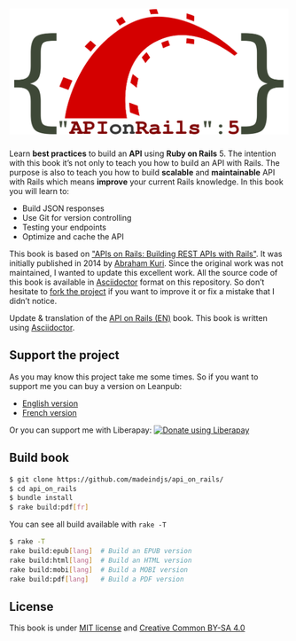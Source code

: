 <h1 align="center">
  <img src="img/logo.svg" alt="Api on Rails 5" />
</h1>

Learn **best practices** to build an **API** using **Ruby on Rails** 5. The intention with this book it’s not only to teach you how to build an API with Rails. The purpose is also to teach you how to build **scalable** and **maintainable** API with Rails which means **improve** your current Rails knowledge. In this book you will learn to:

- Build JSON responses
- Use Git for version controlling
- Testing your endpoints
- Optimize and cache the API

This book is based on ["APIs on Rails: Building REST APIs with Rails"](http://apionrails.icalialabs.com/book/). It was initially published in 2014 by [Abraham Kuri](https://twitter.com/kurenn). Since the original work was not maintained, I wanted to update this excellent work. All the source code of this book is available in [Asciidoctor](https://asciidoctor.org/) format on this repository. So don’t hesitate to [fork the project](https://github.com/madeindjs/api_on_rails/fork) if you want to improve it or fix a mistake that I didn’t notice.

Update & translation of the [API on Rails (EN)](http://apionrails.icalialabs.com/book) book. This book is written using [Asciidoctor](https://asciidoctor.org).

## Support the project

As you may know this project take me some times. So if you want to support me you can buy a version on Leanpub:

- [English version](https://leanpub.com/apionrails5/)
- [French version](https://leanpub.com/apionrails5-fr)

Or you can support me with Liberapay: <noscript><a href="https://liberapay.com/alexandre_rousseau/donate"><img alt="Donate using Liberapay" src="https://liberapay.com/assets/widgets/donate.svg"></a></noscript>

## Build book

~~~bash
$ git clone https://github.com/madeindjs/api_on_rails/
$ cd api_on_rails
$ bundle install
$ rake build:pdf[fr]
~~~

You can see all build available with `rake -T`

~~~bash
$ rake -T
rake build:epub[lang]  # Build an EPUB version
rake build:html[lang]  # Build an HTML version
rake build:mobi[lang]  # Build a MOBI version
rake build:pdf[lang]   # Build a PDF version
~~~

## License

This book is under [MIT license](https://opensource.org/licenses/MIT) and [Creative Common BY-SA 4.0](https://creativecommons.org/licenses/by-sa/4.0/)
